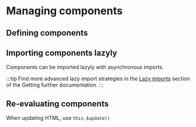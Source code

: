 # Managing components

## Defining components

## Importing components lazyly

Components can be imported lazyly with asynchronous imports.

:::tip
Find more advanced lazy import strategies in the [Lazy imports](/guide/going-further/lazy-imports.html) section of the Getting further documentation.
:::

## Re-evaluating components

When updating HTML, use `this.$update()`
